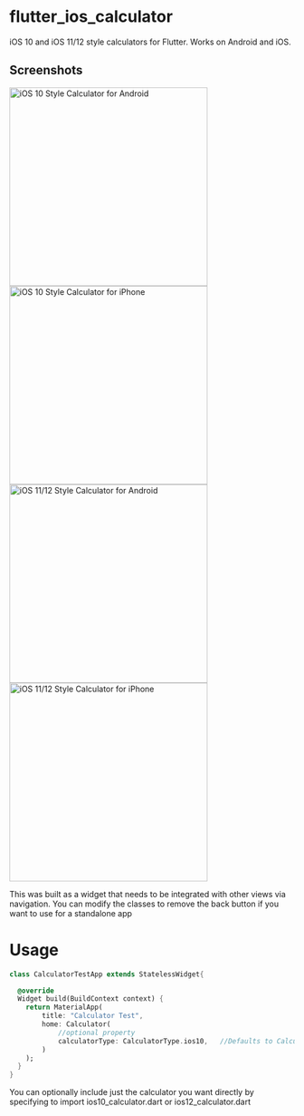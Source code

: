 # flutter_ios_calculator

iOS 10 and iOS 11&#x2F;12 style calculators for Flutter. Works on Android and iOS.

## Screenshots

<img src="https://github.com/ominibyte/flutter_ios_calculator/raw/master/screenshots/android_10_style.png" alt="iOS 10 Style Calculator for Android" width="350" />  <img src="https://github.com/ominibyte/flutter_ios_calculator/raw/master/screenshots/iphone_10_style.png" alt="iOS 10 Style Calculator for iPhone" width="350" />
<img src="https://github.com/ominibyte/flutter_ios_calculator/raw/master/screenshots/android_12_style.png" alt="iOS 11/12 Style Calculator for Android" width="350" />  <img src="https://github.com/ominibyte/flutter_ios_calculator/raw/master/screenshots/iphone_12_style.png" alt="iOS 11/12 Style Calculator for iPhone" width="350" />

This was built as a widget that needs to be integrated with other views via navigation. You can modify the classes to remove the back button if you want to use for a standalone app

# Usage
```dart
class CalculatorTestApp extends StatelessWidget{

  @override
  Widget build(BuildContext context) {
    return MaterialApp(
        title: "Calculator Test",
        home: Calculator(
            //optional property
            calculatorType: CalculatorType.ios10,   //Defaults to CalculatorType.ios12
        )
    );
  }
}
```

You can optionally include just the calculator you want directly by specifying to import ios10_calculator.dart or ios12_calculator.dart

